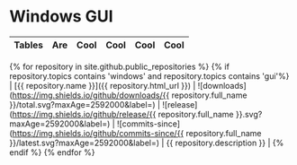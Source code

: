 # Windows GUI

| Tables        | Are           | Cool  | Cool  | Cool  | Cool  |
| ------------- | ------------- | ----- | ----- | ----- | ----- |
{% for repository in site.github.public_repositories %}
  {% if repository.topics contains 'windows' and repository.topics contains 'gui'%}
| [{{ repository.name }}]({{ repository.html_url }}) | ![downloads](https://img.shields.io/github/downloads/{{ repository.full_name }}/total.svg?maxAge=2592000&label=) | ![release](https://img.shields.io/github/release/{{ repository.full_name }}.svg?maxAge=2592000&label=) | ![commits-since](https://img.shields.io/github/commits-since/{{ repository.full_name }}/latest.svg?maxAge=2592000&label=) | {{ repository.description }} |
  {% endif %}
{% endfor %}
